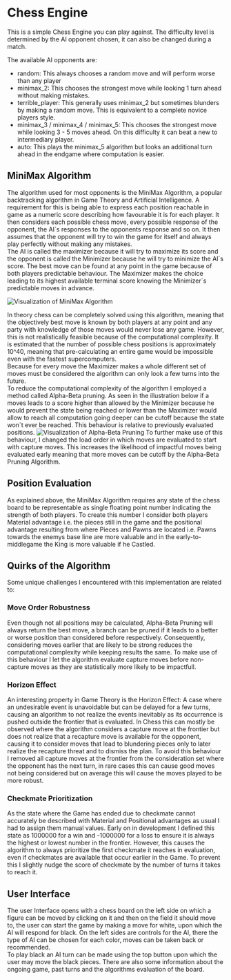 # Chess Engine
This is a simple Chess Engine you can play against. 
The difficulty level is determined by the AI opponent chosen, it can also be changed during a match. 

The available AI opponents are:
- random: This always chooses a random move and will perform worse than any player
- minimax_2: This chooses the strongest move while looking 1 turn ahead without making mistakes.
- terrible_player: This generally uses minimax_2 but sometimes blunders by making a random move. This is equivalent to a complete novice players style. 
- minimax_3 / minimax_4 / minimax_5: This chooses the strongest move while looking 3 - 5 moves ahead. On this difficulty it can beat a new to intermediary player.
- auto: This plays the minimax_5 algorithm but looks an additional turn ahead in the endgame where computation is easier.

## MiniMax Algorithm
The algorithm used for most opponents is the MiniMax Algorithm, a popular backtracking algorithm in Game Theory and Artificial Intelligence.
A requirement for this is being able to express each position reachable in game as a numeric score describing how favourable it is for each player.
It then considers each possible chess move, every possible response of the opponent, the AI´s responses to the opponents response and so on.
It then assumes that the opponent will try to win the game for itself and always play perfectly without making any mistakes. \
The AI is called the maximizer because it will try to maximize its score and the opponent is called the Minimizer because he will try to minimize the AI´s score.
The best move can be found at any point in the game because of both players predictable behaviour. The Maximizer makes the choice leading to its highest available terminal score knowing the Minimizer´s predictable moves in advance.

![Visualization of MiniMax Algorithm](https://upload.wikimedia.org/wikipedia/commons/thumb/6/6f/Minimax.svg/600px-Minimax.svg.png)

In theory chess can be completely solved using this algorithm, meaning that the objectively best move is known by both players at any point and any party with knowledge of those moves would never lose any game.
However, this is not realistically feasible because of the computational complexity. It is estimated that the number of possible chess positions is approximately 10^40, meaning that pre-calculating an entire game would be impossible even with the fastest supercomputers. \
Because for every move the Maximizer makes a whole different set of moves must be considered the algorithm can only look a few turns into the future. \
To reduce the computational complexity of the algorithm I employed a method called Alpha-Beta pruning. As seen in the illustration below if a moves leads to a score higher than allowed by the Minimizer because he would prevent the state being reached or lower than the Maximizer would allow to reach all computation going deeper can be cutoff because the state won´t ever be reached. This behaviour is relative to previously evaluated positions.
![Visualization of Alpha-Beta Pruning](https://upload.wikimedia.org/wikipedia/commons/thumb/9/91/AB_pruning.svg/1920px-AB_pruning.svg.png)
To further make use of this behaviour, I changed the load order in which moves are evaluated to start with capture moves. This increases the likelihood of impactful moves being evaluated early meaning that more moves can be cutoff by the Alpha-Beta Pruning Algorithm.

## Position Evaluation
As explained above, the MiniMax Algorithm requires any state of the chess board to be representable as single floating point number indicating the strength of both players. 
To create this number I consider both players Material advantage i.e. the pieces still in the game and the positional advantage resulting from where Pieces and Pawns are located i.e. Pawns towards the enemys base line are more valuable and in the early-to-middlegame the King is more valuable if he Castled.

## Quirks of the Algorithm
Some unique challenges I encountered with this implementation are related to:
### Move Order Robustness
Even though not all positions may be calculated, Alpha-Beta Pruning will always return the best move, a branch can be pruned if it leads to a better or worse position than considered before respectively. 
Consequently, considering moves earlier that are likely to be strong reduces the computational complexity while keeping results the same. To make use of this behaviour I let the algorithm evaluate capture moves before non-capture moves as they are statistically more likely to be impactfull.
### Horizon Effect
An interesting property in Game Theory is the Horizon Effect: A case where an undesirable event is unavoidable but can be delayed for a few turns, causing an algorithm to not realize the events inevitably as its occurrence is pushed outside the frontier that is evaluated.
In Chess this can mostly be observed where the algorithm considers a capture move at the frontier but does not realize that a recapture move is available for the opponent, causing it to consider moves that lead to blundering pieces only to later realize the recapture threat and to dismiss the plan. To avoid this behaviour I removed all capture moves at the frontier from the consideration set where the opponent has the next turn, in rare cases this can cause good moves not being considered but on average this will cause the moves played to be more robust. 
### Checkmate Prioritization
As the state where the Game has ended due to checkmate cannot accurately be described with Material and Positional advantages as usual I had to assign them manual values. 
Early on in development I defined this state as 1000000 for a win and -1000000 for a loss to ensure it is always the highest or lowest number in the frontier. 
However, this causes the algorithm to always prioritize the first checkmate it reaches in evaluation, even if checkmates are available that occur earlier in the Game. To prevent this I slightly nudge the score of checkmate by the number of turns it takes to reach it.


## User Interface
The user Interface opens with a chess board on the left side on which a figure can be moved by clicking on it and then on the field it should move to, the user can start the game by making a move for white, upon which the AI will respond for black.
On the left sides are controls for the AI, there the type of AI can be chosen for each color, moves can be taken back or recommended. \
To play black an AI turn can be made using the top button upon which the user may move the black pieces. There are also some information about the ongoing game, past turns and the algorithms evaluation of the board.